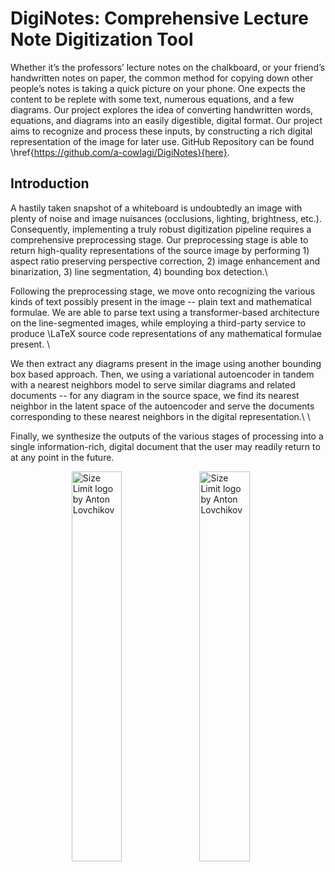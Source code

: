 # DigiNotes: Comprehensive Lecture Note Digitization Tool
Whether it’s the professors’ lecture notes on the chalkboard, or your friend’s handwritten notes on paper, the common method for copying down other people’s notes is taking a quick picture on your phone. One expects the content to be replete with some text, numerous equations, and a few diagrams. Our project explores the idea of converting handwritten words, equations, and diagrams into an easily digestible, digital format. Our project aims to recognize and process these inputs, by constructing a rich digital representation of the image for later use. GitHub Repository can be found \href{https://github.com/a-cowlagi/DigiNotes}{here}.

## Introduction
A hastily taken snapshot of a whiteboard is undoubtedly an image with plenty of noise and image nuisances (occlusions, lighting, brightness, etc.). Consequently, implementing a truly robust digitization pipeline requires a comprehensive preprocessing stage. Our preprocessing stage is able to return high-quality representations of the source image by performing 1) aspect ratio preserving perspective correction, 2) image enhancement and binarization, 3) line segmentation, 4) bounding box detection.\\ 

Following the preprocessing stage, we move onto recognizing the various kinds of text possibly present in the image -- plain text and mathematical formulae. We are able to parse text using a transformer-based architecture on the line-segmented images, while employing a third-party service to produce \LaTeX source code representations of any mathematical formulae present. \\

We then extract any diagrams present in the image using another bounding box based approach. Then, we using a variational autoencoder in tandem with a nearest neighbors model to serve similar diagrams and related documents -- for any diagram in the source space, we find its nearest neighbor in the latent space of the autoencoder and serve the documents corresponding to these nearest neighbors in the digital representation.\\  \\

Finally, we synthesize the outputs of the various stages of processing into a single information-rich, digital document that the user may readily return to at any point in the future. 

<a href="img/board_view.webp" target="_blank">
    <img src="img/board_view.webp" align="right" alt="Size Limit logo by Anton Lovchikov" width="40%">
</a>

<a href="img/conversions_digitool.webp" target="_blank">
    <img src="img/conversions_digitool.webp" align="right" alt="Size Limit logo by Anton Lovchikov" width="40%">
</a>


